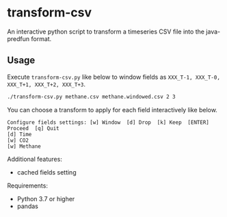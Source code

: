 # transform-csv

An interactive python script to transform a timeseries CSV file into the java-predfun format.

## Usage

Execute `transform-csv.py` like below to window fields as `XXX_T-1, XXX_T-0, XXX_T+1, XXX_T+2, XXX_T+3`.

```bash
./transform-csv.py methane.csv methane.windowed.csv 2 3
```

You can choose a transform to apply for each field interactively like below.

```
Configure fields settings: [w] Window  [d] Drop  [k] Keep  [ENTER] Proceed  [q] Quit
[d] Time
[w] CO2
[w] Methane
```

Additional features:

- cached fields setting

Requirements:

- Python 3.7 or higher
- pandas
